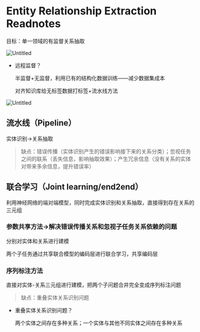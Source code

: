 # Entity Relationship Extraction Readnotes

目标：单一领域的有监督关系抽取

![Untitled](Entity%20Relationship%20Extraction%20Readnotes%2069f9391d24804fc8aa5a75b7c8a275ae/Untitled.png)

- 远程监督？
    
    半监督+无监督，利用已有的结构化数据训练——减少数据集成本
    
    对齐知识库给无标签数据打标签+流水线方法
    

![Untitled](Entity%20Relationship%20Extraction%20Readnotes%2069f9391d24804fc8aa5a75b7c8a275ae/Untitled%201.png)

## 流水线（Pipeline）

实体识别→关系抽取

> 缺点：错误传播（实体识别产生的错误影响接下来的关系分类）；忽视任务之间的联系（丢失信息，影响抽取效果）；产生冗余信息（没有关系的实体对带来多余信息，提升错误率）
> 

## 联合学习（Joint learning/end2end）

利用神经网络的端对端模型，同时完成实体识别和关系抽取，直接得到存在关系的三元组

### 参数共享方法→解决错误传播关系和忽视子任务关系依赖的问题

分别对实体和关系进行建模

两个子任务通过共享联合模型的编码层进行联合学习，共享编码层

### 序列标注方法

直接对实体-关系三元组进行建模，把两个子问题合并完全变成序列标注问题

> 缺点：重叠实体关系识别问题
> 
- 重叠实体关系识别问题？
    
    两个实体之间存在多种关系；一个实体与其他不同实体之间存在多种关系